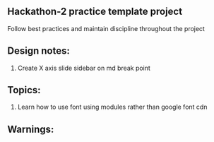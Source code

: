 ## Hackathon-2 practice template project

Follow best practices and maintain discipline throughout the project

## Design notes:
1. Create X axis slide sidebar on md break point

## Topics:
1. Learn how to use font using modules rather than google font cdn

## Warnings:

